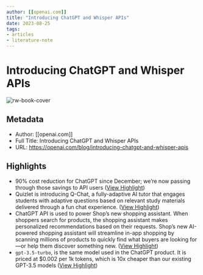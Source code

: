 ```yaml
---
author: [[openai.com]]
title: "Introducing ChatGPT and Whisper APIs"
date: 2023-08-25
tags: 
- articles
- literature-note
---
```

# Introducing ChatGPT and Whisper APIs

![rw-book-cover](https://openaicom.imgix.net/44fefabe-41f8-4dbf-9218-b1e1c44dc319/introducing-chatgpt-and-whisper-apis.jpg?auto=compress%2Cformat&fit=min&fm=jpg&q=80&rect=%2C%2C%2C)

## Metadata
- Author: [[openai.com]]
- Full Title: Introducing ChatGPT and Whisper APIs
- URL: https://openai.com/blog/introducing-chatgpt-and-whisper-apis

## Highlights
- 90% cost reduction for ChatGPT since December; we’re now passing through those savings to API users ([View Highlight](https://read.readwise.io/read/01gtfanae9j0x7smskpb5y2bdb))
- Quizlet is introducing Q-Chat, a fully-adaptive AI tutor that engages students with adaptive questions based on relevant study materials delivered through a fun chat experience. ([View Highlight](https://read.readwise.io/read/01gtfaq3awby69qevpgtk1wxp9))
- ChatGPT API is used to power Shop’s new shopping assistant. When shoppers search for products, the shopping assistant makes personalized recommendations based on their requests. Shop’s new AI-powered shopping assistant will streamline in-app shopping by scanning millions of products to quickly find what buyers are looking for—or help them discover something new. ([View Highlight](https://read.readwise.io/read/01gtfas01zzvx9qbdwjg5x5gt1))
- `gpt-3.5-turbo`, is the same model used in the ChatGPT product. It is priced at $0.002 per 1k tokens, which is 10x cheaper than our existing GPT-3.5 models ([View Highlight](https://read.readwise.io/read/01gtfasr9d29566yjhn8erat07))
